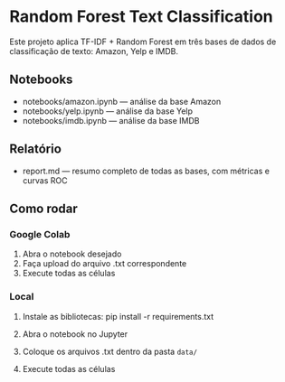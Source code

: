 # Random Forest Text Classification

Este projeto aplica TF-IDF + Random Forest em três bases de dados de classificação de texto:
Amazon, Yelp e IMDB.

## Notebooks
- notebooks/amazon.ipynb — análise da base Amazon
- notebooks/yelp.ipynb — análise da base Yelp
- notebooks/imdb.ipynb — análise da base IMDB

## Relatório
- report.md — resumo completo de todas as bases, com métricas e curvas ROC

## Como rodar
### Google Colab
1. Abra o notebook desejado
2. Faça upload do arquivo .txt correspondente
3. Execute todas as células

### Local
1. Instale as bibliotecas:
pip install -r requirements.txt

2. Abra o notebook no Jupyter
3. Coloque os arquivos .txt dentro da pasta `data/`
4. Execute todas as células
